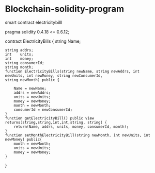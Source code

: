 # Blockchain-solidity-program
smart contract electricitybilll


pragma solidity 0.4.18 <= 0.6.12;

contract ElectricityBills
{
    string Name;
    
    string addrs; 
    int    units;
    int    money;
    string consumerId;
    string month;
    function ElectricityBills(string newName, string newAddrs, int newUnits, int newMoney, string newConsumerId, 
    string newMonth) public {
        
        Name = newName;
        addrs = newAddrs;
        units = newUnits;
        money = newMoney;
        month = newMonth;
        consumerId = newConsumerId;
    }
    function getElectricityBill() public view returns(string,string,int,int,string, string) {
        return(Name, addrs, units, money, consumerId, month);
    }
    function setMonthElectricityBill(string newMonth, int newUnits, int newMoney) public{
        month = newMonth;
        units = newUnits;
        money = newMoney;
    }
}

